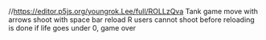 //https://editor.p5js.org/youngrok.Lee/full/ROLLzQva
Tank game
move with arrows shoot with space bar reload R
users cannot shoot before reloading is done
if life goes under 0, game over
